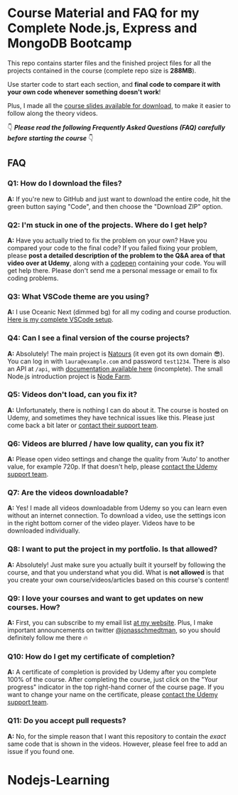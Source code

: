 # Course Material and FAQ for my Complete Node.js, Express and MongoDB Bootcamp

This repo contains starter files and the finished project files for all the projects contained in the course (complete repo size is **288MB**).

Use starter code to start each section, and **final code to compare it with your own code whenever something doesn't work**!

Plus, I made all the [course slides available for download](theory-lectures.pdf), to make it easier to follow along the theory videos.

👇 **_Please read the following Frequently Asked Questions (FAQ) carefully before starting the course_** 👇

## FAQ

### Q1: How do I download the files?

**A:** If you're new to GitHub and just want to download the entire code, hit the green button saying "Code", and then choose the "Download ZIP" option.

### Q2: I'm stuck in one of the projects. Where do I get help?

**A:** Have you actually tried to fix the problem on your own? Have you compared your code to the final code? If you failed fixing your problem, please **post a detailed description of the problem to the Q&A area of that video over at Udemy**, along with a [codepen](https://codepen.io/pen/) containing your code. You will get help there. Please don't send me a personal message or email to fix coding problems.

### Q3: What VSCode theme are you using?

**A:** I use Oceanic Next (dimmed bg) for all my coding and course production. [Here is my complete VSCode setup](vscode-setup.md).

### Q4: Can I see a final version of the course projects?

**A:** Absolutely! The main project is [Natours](https://www.natours.dev/) (it even got its own domain 😎). You can log in with `laura@example.com` and password `test1234`. There is also an API at `/api`, with [documentation available here](https://documenter.getpostman.com/view/4237486/S1LwxnaE?version=latest) (incomplete). The small Node.js introduction project is [Node Farm](https://node-farm.herokuapp.com/).

### Q5: Videos don't load, can you fix it?

**A:** Unfortunately, there is nothing I can do about it. The course is hosted on Udemy, and sometimes they have technical issues like this. Please just come back a bit later or [contact their support team](https://support.udemy.com/hc/en-us).

### Q6: Videos are blurred / have low quality, can you fix it?

**A:** Please open video settings and change the quality from 'Auto' to another value, for example 720p. If that doesn't help, please [contact the Udemy support team](https://support.udemy.com/hc/en-us).

### Q7: Are the videos downloadable?

**A:** Yes! I made all videos downloadable from Udemy so you can learn even without an internet connection. To download a video, use the settings icon in the right bottom corner of the video player. Videos have to be downloaded individually.

### Q8: I want to put the project in my portfolio. Is that allowed?

**A:** Absolutely! Just make sure you actually built it yourself by following the course, and that you understand what you did. What is **not allowed** is that you create your own course/videos/articles based on this course's content!

### Q9: I love your courses and want to get updates on new courses. How?

**A:** First, you can subscribe to my email list [at my website](http://codingheroes.io/resources). Plus, I make important announcements on twitter [@jonasschmedtman](https://twitter.com/jonasschmedtman), so you should definitely follow me there 🔥

### Q10: How do I get my certificate of completion?

**A:** A certificate of completion is provided by Udemy after you complete 100% of the course. After completing the course, just click on the "Your progress" indicator in the top right-hand corner of the course page. If you want to change your name on the certificate, please [contact the Udemy support team](https://support.udemy.com/hc/en-us).

### Q11: Do you accept pull requests?

**A:** No, for the simple reason that I want this repository to contain the _exact_ same code that is shown in the videos. However, please feel free to add an issue if you found one.
# Nodejs-Learning

